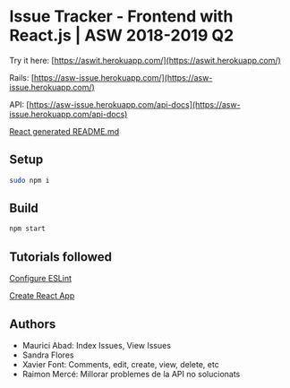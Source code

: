 # Issue Tracker - Frontend with React.js | ASW 2018-2019 Q2

Try it here: [https://aswit.herokuapp.com/](https://aswit.herokuapp.com/)

Rails: [https://asw-issue.herokuapp.com/](https://asw-issue.herokuapp.com/)

API: [https://asw-issue.herokuapp.com/api-docs](https://asw-issue.herokuapp.com/api-docs)

[React generated README.md](/README-REACT.md)

## Setup

```bash
sudo npm i
```

## Build

```bash
npm start
```

## Tutorials followed

[Configure ESLint](https://medium.com/@RossWhitehouse/setting-up-eslint-in-react-c20015ef35f7)

[Create React App](https://reactjs.org/docs/create-a-new-react-app.html#create-react-app)

## Authors

- Maurici Abad: Index Issues, View Issues
- Sandra Flores
- Xavier Font: Comments, edit, create, view, delete, etc
- Raimon Mercé: Millorar problemes de la API no solucionats
